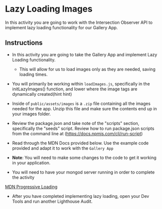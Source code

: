 # Lazy Loading Images

In this activity you are going to work with the Intersection Observer API to implement lazy loading functionality for our Gallery App.

## Instructions

* In this activity you are going to take the Gallery App and implement Lazy Loading functionality.

  * This will allow for us to load images only as they are needed, saving loading times.

* You will primarily be working within `loadImages.js`, specifically in the initLazyImages() function, and lower where the image tags are dynamically created(hint hint)

* Inside of `public/assets/images` is a `.zip` file containing all the images needed for the app. Unzip this file and make sure the contents end up in your images folder.

* Review the package.json and take note of the "scripts" section, specifically the "seeds" script. Review how to run package.json scripts from the command line at (https://docs.npmjs.com/cli/run-script)

* Read through the MDN Docs provided below. Use the example code provided and adapt it to work with the `Gallery App`

* **Note**: You will need to make some changes to the code to get it working in your application.

* You will need to have your mongod server running in order to complete the activity

[MDN Progressive Loading](https://developer.mozilla.org/en-US/docs/Web/Progressive_web_apps/Loading)

* After you have completed implementing lazy loading, open your Dev Tools and run another Lighthouse Audit.